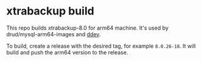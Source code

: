 # xtrabackup build

This repo builds xtrabackup-8.0 for arm64 machine. It's used by 
drud/mysql-arm64-images and [ddev](https://github.com/drud/ddev).

To build, create a release with the desired tag, for example `8.0.26-18`. It will build and push the arm64 version to the release. 